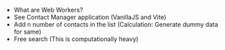 - What are Web Workers?
- See Contact Manager application (VanillaJS and Vite)
- Add n number of contacts in the list (Calculation: Generate dummy data for same)
- Free search (This is computationally heavy)